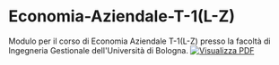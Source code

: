 # Economia-Aziendale-T-1(L-Z)
Modulo per il corso di Economia Aziendale T-1(L-Z) presso la facoltà di Ingegneria Gestionale dell'Università di Bologna.
[![Visualizza PDF](https://img.shields.io/badge/Visualizza%20PDF-File%20Latex-blue)](https://github.com/CometaSensitiva/Economia-Aziendale-T-1-L-Z-/actions/workflows/compile_tex.yml)
